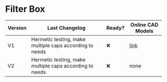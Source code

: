 # Filter Box

| Version | Last Changelog | Ready? | Online CAD Models |
| ------- | -------------- | ------ | ----------------- |
| V1 | Hermetic testing, make multiple caps according to needs | ❌ | [link](https://a360.co/33CCX4T)
| V2 | Hermetic testing, make multiple caps according to needs | ❌ | none
